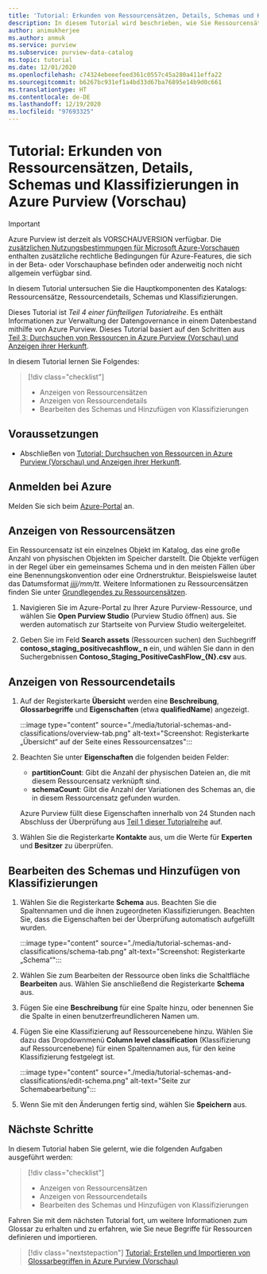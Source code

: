 ```yaml
---
title: 'Tutorial: Erkunden von Ressourcensätzen, Details, Schemas und Klassifizierungen in Azure Purview (Vorschau)'
description: In diesem Tutorial wird beschrieben, wie Sie Ressourcensätze, Ressourcendetails, Schemas und Klassifizierungen verwenden.
author: animukherjee
ms.author: anmuk
ms.service: purview
ms.subservice: purview-data-catalog
ms.topic: tutorial
ms.date: 12/01/2020
ms.openlocfilehash: c74324ebeeefeed361c0557c45a280a411effa22
ms.sourcegitcommit: b6267bc931ef1a4bd33d67ba76895e14b9d0c661
ms.translationtype: HT
ms.contentlocale: de-DE
ms.lasthandoff: 12/19/2020
ms.locfileid: "97693325"
---
```

# <a name="tutorial-explore-resource-sets-details-schemas-and-classifications-in-azure-purview-preview"></a>Tutorial: Erkunden von Ressourcensätzen, Details, Schemas und Klassifizierungen in Azure Purview (Vorschau)

> [!IMPORTANT]
> Azure Purview ist derzeit als VORSCHAUVERSION verfügbar. Die [zusätzlichen Nutzungsbestimmungen für Microsoft Azure-Vorschauen](https://azure.microsoft.com/support/legal/preview-supplemental-terms/) enthalten zusätzliche rechtliche Bedingungen für Azure-Features, die sich in der Beta- oder Vorschauphase befinden oder anderweitig noch nicht allgemein verfügbar sind.

In diesem Tutorial untersuchen Sie die Hauptkomponenten des Katalogs: Ressourcensätze, Ressourcendetails, Schemas und Klassifizierungen.

Dieses Tutorial ist *Teil 4 einer fünfteiligen Tutorialreihe*. Es enthält Informationen zur Verwaltung der Datengovernance in einem Datenbestand mithilfe von Azure Purview. Dieses Tutorial basiert auf den Schritten aus [Teil 3: Durchsuchen von Ressourcen in Azure Purview (Vorschau) und Anzeigen ihrer Herkunft](tutorial-browse-and-view-lineage.md).

In diesem Tutorial lernen Sie Folgendes:

> [!div class="checklist"]
>
> * Anzeigen von Ressourcensätzen
> * Anzeigen von Ressourcendetails
> * Bearbeiten des Schemas und Hinzufügen von Klassifizierungen

## <a name="prerequisites"></a>Voraussetzungen

* Abschließen von [Tutorial:  Durchsuchen von Ressourcen in Azure Purview (Vorschau) und Anzeigen ihrer Herkunft](tutorial-browse-and-view-lineage.md).

## <a name="sign-in-to-azure"></a>Anmelden bei Azure

Melden Sie sich beim [Azure-Portal](https://portal.azure.com) an.

## <a name="view-resource-sets"></a>Anzeigen von Ressourcensätzen

Ein Ressourcensatz ist ein einzelnes Objekt im Katalog, das eine große Anzahl von physischen Objekten im Speicher darstellt. Die Objekte verfügen in der Regel über ein gemeinsames Schema und in den meisten Fällen über eine Benennungskonvention oder eine Ordnerstruktur. Beispielsweise lautet das Datumsformat *jjjj/mm/tt*. Weitere Informationen zu Ressourcensätzen finden Sie unter [Grundlegendes zu Ressourcensätzen](concept-resource-sets.md).

1. Navigieren Sie im Azure-Portal zu Ihrer Azure Purview-Ressource, und wählen Sie **Open Purview Studio** (Purview Studio öffnen) aus. Sie werden automatisch zur Startseite von Purview Studio weitergeleitet.

2. Geben Sie im Feld **Search assets** (Ressourcen suchen) den Suchbegriff **contoso_staging_positivecashflow_ n** ein, und wählen Sie dann in den Suchergebnissen **Contoso_Staging_PositiveCashFlow_{N}.csv** aus.

## <a name="view-asset-details"></a>Anzeigen von Ressourcendetails

1. Auf der Registerkarte **Übersicht** werden eine **Beschreibung**, **Glossarbegriffe** und **Eigenschaften** (etwa **qualifiedName**) angezeigt.

   :::image type="content" source="./media/tutorial-schemas-and-classifications/overview-tab.png" alt-text="Screenshot: Registerkarte „Übersicht“ auf der Seite eines Ressourcensatzes":::

1. Beachten Sie unter **Eigenschaften** die folgenden beiden Felder:

   * **partitionCount**: Gibt die Anzahl der physischen Dateien an, die mit diesem Ressourcensatz verknüpft sind.
   * **schemaCount**: Gibt die Anzahl der Variationen des Schemas an, die in diesem Ressourcensatz gefunden wurden.

   Azure Purview füllt diese Eigenschaften innerhalb von 24 Stunden nach Abschluss der Überprüfung aus [Teil 1 dieser Tutorialreihe](tutorial-scan-data.md) auf.

1. Wählen Sie die Registerkarte **Kontakte** aus, um die Werte für **Experten** und **Besitzer** zu überprüfen.

## <a name="edit-the-schema-and-add-classifications"></a>Bearbeiten des Schemas und Hinzufügen von Klassifizierungen

1. Wählen Sie die Registerkarte **Schema** aus. Beachten Sie die Spaltennamen und die ihnen zugeordneten Klassifizierungen. Beachten Sie, dass die Eigenschaften bei der Überprüfung automatisch aufgefüllt wurden.

   :::image type="content" source="./media/tutorial-schemas-and-classifications/schema-tab.png" alt-text="Screenshot: Registerkarte „Schema“":::

1. Wählen Sie zum Bearbeiten der Ressource oben links die Schaltfläche **Bearbeiten** aus. Wählen Sie anschließend die Registerkarte **Schema** aus.

1. Fügen Sie eine **Beschreibung** für eine Spalte hinzu, oder benennen Sie die Spalte in einen benutzerfreundlicheren Namen um.

1. Fügen Sie eine Klassifizierung auf Ressourcenebene hinzu. Wählen Sie dazu das Dropdownmenü **Column level classification** (Klassifizierung auf Ressourcenebene) für einen Spaltennamen aus, für den keine Klassifizierung festgelegt ist.

   :::image type="content" source="./media/tutorial-schemas-and-classifications/edit-schema.png" alt-text="Seite zur Schemabearbeitung":::

1. Wenn Sie mit den Änderungen fertig sind, wählen Sie **Speichern** aus.

## <a name="next-steps"></a>Nächste Schritte

In diesem Tutorial haben Sie gelernt, wie die folgenden Aufgaben ausgeführt werden:

> [!div class="checklist"]
>
> * Anzeigen von Ressourcensätzen
> * Anzeigen von Ressourcendetails
> * Bearbeiten des Schemas und Hinzufügen von Klassifizierungen

Fahren Sie mit dem nächsten Tutorial fort, um weitere Informationen zum Glossar zu erhalten und zu erfahren, wie Sie neue Begriffe für Ressourcen definieren und importieren.

> [!div class="nextstepaction"]
> [Tutorial: Erstellen und Importieren von Glossarbegriffen in Azure Purview (Vorschau)](tutorial-import-create-glossary-terms.md)